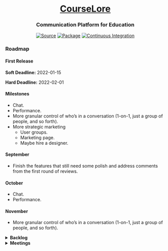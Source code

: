 <h1 align="center"><a href="https://courselore.org">CourseLore</a></h1>
<h3 align="center">Communication Platform for Education</h3>
<p align="center">
<a href="https://github.com/courselore/courselore"><img src="https://img.shields.io/badge/Source---" alt="Source"></a>
<a href="https://www.npmjs.com/package/courselore"><img alt="Package" src="https://badge.fury.io/js/courselore.svg"></a>
<a href="https://github.com/courselore/courselore/actions"><img src="https://github.com/courselore/courselore/workflows/.github/workflows/main.yml/badge.svg" alt="Continuous Integration"></a>
</p>

### Roadmap

#### First Release

**Soft Deadline:** 2022-01-15

**Hard Deadline:** 2022-02-01

#### Milestones

- Chat.
- Performance.
- More granular control of who’s in a conversation (1-on-1, just a group of people, and so forth).
- More strategic marketing
  - User groups.
  - Marketing page.
  - Maybe hire a designer.

#### September

- Finish the features that still need some polish and address comments from the first round of reviews.

#### October

- Chat.
- Performance.

#### November

- More granular control of who’s in a conversation (1-on-1, just a group of people, and so forth).

<details>
<summary><strong>Backlog</strong></summary>

### Polish Existing Features

- Mathematics, code, and possibly other things are overflowing in small screens.
- Improve display of endorsements & answers (on the sidebar, include number of answers).
  - Manage answer badges more intelligently (answered at all, answered by staff).
- Search:
  - Include users in search.
  - Include snippets in search results.
  - Highlight search terms on the entire page.
  - Filters (for example, by conversation type).
- Widget to refer to conversations or messages.
- Let original question asker approve an answer.
- Test interface with weird data: Long text, long words, too many tags, and so forth.
- Add notification badges indicating the number of unread messages on the lists of courses (for example, the main page and the course switcher on the upper-left).
- Come up with a better term than “Demonstration”, which may imply a paid product.

### Users

- Make a little popup that displays basic user information, for example, the biography, when you hover over a name/mention.
- Gravatar as a fallback to avatar.
- Multiple emails.
- Allow people to remove their accounts.
- Authentication:
  - SSO with Hopkins ID (SAML) (https://glacial-plateau-47269.herokuapp.com/).
  - 2-Factor Authentication.

### Courses

- Different course states, for example, archived.
- Remove course entirely.
- Create custom roles (beyond “staff” and “student”) and manage fine-grained permissions.
- Have a setting to either let students remove themselves from the course, or let them request the staff to be removed.
- Control who’s able to create courses, which makes sense for people who self-host.

### Invitations

- Limit invitation links to certain domains.
- Have an option to require approval of enrollment.
- Have a public listing of courses in the system and allow people to request to join.

### Conversations

- Pin messages.
- More sophisticated tag system: dependencies between tags, actions triggered by tags, and so forth.
- Modify the order of tags.
- Different modes: Forum vs Chat.
- Different states: Open vs archived.
- Flag messages to answer later.
- Assign questions to CAs.

### Anonymity

- Allow people to create Personas.
- Have a completely anonymous mode in which not even the staff has access to the identity.

### Notifications

- Add support for things like `@staff` / `@students` / `@channel` / `@group-3`.
- A list of unread messages and other things that require your attention.
- More granular control over what to be notified about.
  - Course-level configuration.
  - Subscribe/unsubscribe to particular conversations of interest/disinterest.
  - Receive notifications from conversations you’ve participated in.
- Digests that accumulate notifications over a period.
- Other channels: Use the browser Notifications API & Push API; Desktop & phone applications.
- Snooze.

### Search

- Advanced filters:
  - Type.
  - Chat or not.
- Search in all courses you’re taking (for example, search for `deadline extension`) (see how GitHub does it).
- Dropdown helpers to pick mentions & references (consider using https://github.com/zurb/tribute).

### Markdown Editor

- Templates for questions (like GitHub Issues).
- Reuse answers.
- Paste tables from Excel and have them formatted as Markdown tables.

### Markdown Processor

- Emoji with the `:smile:` form.
- Proxy insecure content: https://github.com/atmos/camo
- Reference on more features ideas: <https://github.com/gjtorikian/html-pipeline>
- Polls.
- Resize images & lightbox modal for resized images.
- Add support for videos: Sanitization, dimensions, and so forth.

### File Management

- Let people configure other storage engines (for example, S3).
- Create a garbage collection routine for attachments.
- Clean geolocation from images.

### Forms

- Use `maxlength`.
- Keep the buttons disabled while the form isn’t in a valid state.
- Use date pickers:
  - https://github.com/jcgertig/date-input-polyfill
  - https://github.com/Pikaday/Pikaday

### Administrative Interface

- For department-wide deployments, have some sort of administrative interface with a hierarchy, for example, administrators may be able to see all courses, and so forth.

### Statistics

- How many questions & how fast they were answered.
- Student engagement for courses in which participation is graded.

### Live Course Communication during the Lectures

- References:
  - https://www.sli.do
  - https://pigeonholelive.com/features-qna/

### Infrastructure

- Performance:
  - n+1 queries:
    - Cases:
      - Getting the conversation information for the sidebar.
      - Getting message information such as endorsements and likes for the conversation page.
    - Potential solutions:
      - Single follow-up query with `IN` operator (but then you end up with a bunch of prepared statements in the cache).
      - Use a temporary table instead of `IN`.
      - Nest first query as a subquery and bundle all the information together, then deduplicate the 1–N relationships in the code.
- An internal queue to guarantee email delivery.
- `try.courselore.org` (reference https://moodle.org/demo)
- Investigate why `kill -9` isn’t triggering the `await` in `development.js` (this could be a major issue in production when a process dies and the other isn’t killed to let them both be respawned).
- Live updates: Try to come up with a solution that doesn’t require you requesting the page again, instead, just send the data in the first place.
- Rate limiting.
- Database transactions:
  - One transaction per request?
  - Considerations:
    - We shouldn’t keep the transaction open across ticks of the event loop, which entails that all request handlers would have to be synchronous.
    - Moreover, as far as I can tell the only way to run a middle **after** the router is to listen to the `res.once("finish", () => {...})` event. But I think that this goes across ticks of the event loop.
    - Maybe I can just call `next()` and then look at the `res.statusCode`?
    - I think that transactions are only relevant if you’re running in cluster mode, because otherwise Node.js is single-threaded and queries are serialized, anyway.
  - References:
    - https://goenning.net/2017/06/20/session-per-request-pattern-go/
    - https://stackoverflow.com/questions/24258782/node-express-4-middleware-after-routes
    - https://www.lunchbadger.com/blog/tracking-the-performance-of-express-js-routes-and-middleware/
    - https://stackoverflow.com/questions/27484361/is-it-possible-to-use-some-sort-of-middleware-after-sending-the-response-with
    - https://stackoverflow.com/questions/44647617/middleware-after-all-route-in-nodejs
    - https://github.com/jshttp/on-finished
    - https://github.com/pillarjs/router/issues/18
- ESM:
  - https://gist.github.com/sindresorhus/a39789f98801d908bbc7ff3ecc99d99c
  - https://github.com/TypeStrong/ts-node/issues/1007
  - https://jestjs.io/docs/en/ecmascript-modules
- Use `Cache-control: no-store`.
- Database indices: Check every `SELECT` to make sure they aren’t causing full table scans.
- Graceful HTTP shutdown
  ```js
  process.on("SIGTERM", () => {
    debug("SIGTERM signal received: closing HTTP server");
    server.close(() => {
      debug("HTTP server closed");
    });
  });
  ```
  - https://github.com/gajus/http-terminator
- Helmet.
- csurf.
- Auto-updater for self-hosted.
- Backups.
  - For us, as system administrators.
  - For users, who may want to migrate data from a hosted version to another.
    - Rewrite URLs in messages.
- Automated tests.
- In some situations, we’re unnecessarily updating the boolean fields in the database that are represented as dates. For example, `"tags"."staffOnlyAt"` on `PUT /courses/:courseReference/settings/tags`.
- Live updates with Server-Sent Events currently depend on the fact that we’re running in a single process. Use a message broker like ZeroMQ to support multiple processes.

### API

- Integrate with other platforms, for example, LMSs.
  - Learning Tools Interoperability (LTI).
- To build extensions, for example, ask a question from within the text editor.

### Mobile & Desktop Applications

- Can we get away with not having mobile & desktop applications? How much does it hinder our ability to do things like notifications?
- Desktop: Electron.
- Mobile:
  - https://capacitorjs.com/
    - Agnostic to front-end framework.
    - Excellent onboarding experience.
    - Isn’t super popular, but the smaller community is enthusiastic.
  - https://reactnative.dev/
    - https://expo.dev/
    - Ties you to React.
    - Much more popular than anything else.
  - https://cordova.apache.org/
    - The spiritual predecessor of Capacitor.
    - Still more popular, but dreaded.
- Have registry of CourseLore instances. For example, in a phone application we could show a list of existing instances. (You could always not list yourself in the registry and enter the URL for your instance manually on the phone application.)

### Design & Accessibility

- Translate to other languages.
- Add a toggle to switch between light mode and dark mode, regardless of your operating system setting? I don’t like this idea, but lots of people do it. Investigate…
- Test screen readers.

### Documentation

- How to self-host.
  - Create `download.courselore.org`.
  - “One-click deployment”
    - DigitalOcean.
    - Linode.
    - Amazon.
    - Google Cloud.
    - Microsoft Azure.
    - https://sandstorm.io.
- How to contribute to the project.

### Marketing

- Landing page:
  - https://capacitorjs.com
- Newsletter.
- Create CourseLore Gravatar.
  - Use in npm.
- Create accounts on:
  - Facebook.
  - Instagram.
  - Reddit.

### References

- Communication platforms for education
  - <https://piazza.com>
  - <https://campuswire.com>
  - <https://edstem.org>
  - <https://aula.education>
  - <https://yellowdig.com>
  - <https://moodle.org>
  - <https://canvaslms.com>
  - <https://www.acadly.com/>
  - <https://www.d2l.com/products/>
- General-purpose communication platforms
  - <https://github.com>
  - <https://slack.com>
  - <https://discourse.org>
  - <https://basecamp.com>
  - <https://reddit.com>
- Open-source communication platforms
  - <https://github.com/zulip/zulip>
  - <https://github.com/RocketChat/Rocket.Chat>
  - <https://github.com/mattermost/mattermost-server>
- Graders
  - <https://www.codegrade.com/>
    - <https://app.codegra.de/login>
    - <https://github.com/CodeGra-de>
    - <https://github.com/CodeGrade/bottlenose>
- Self-hosting
  - <https://www.reddit.com/r/selfhosted/>
  - <https://selfhosted.show>
  - <https://github.com/awesome-selfhosted/awesome-selfhosted>
  - <https://gitlab.com>
  - <https://wordpress.org>
  - <https://gitea.io/>
  - <https://gogs.io/>
- Text editors
  - https://typora.io
  - https://www.notion.so
  - https://marktext.app

</details>

<details>
<summary><strong>Meetings</strong></summary>

<details>
<summary>2021-10-09</summary>

- @leafac/javascript
  - Treatment of relative dates is more consistent with GitHub & Mail.app.
  - Manually tested the application across browsers.
    - Firefox login wasn’t working(!)
- Accent colors.
- Presentation of radios & checkboxes.
- Made possible to change the visibility of existing conversations (previously you could only go from visible to everyone to visible by staff-only—now it’s possible to go the other way as well).
- Improved the presentation of anonymity.
- Fixed staff-only conversations being innacessible by students who participated.
- Started the `#references` widget.

</details>

<details>
<summary>2021-09-25</summary>

- Progress:
  - Finished the @mentions widget.
  - Fixed the issue that was crashing the server last Saturday.
  - More importantly, fixed the process supervisor so that even if the server goes down, it respawns.

</details>

<details>
<summary>2021-09-18</summary>

- Progress:
  - Investigated the space of tools to build mobile applications based on web technologies.
  - `courselore.org` is sending emails.
  - Database improvements:
    - Investigated n+1 queries.
    - Reviewed queries to fetch conversations.
    - Started introducing users in search results (but haven’t completed; search is broken now!).
  - Widget to show help you pick users for @mentions.

</details>

<details>
<summary>2021-09-11</summary>

- Progress:
  - Authentication:
    - Update email & password.
    - Email confirmation confirmation.
    - Fixed sliding sessions.
  - Database improvements:
    - Handled Markdown and user-generated HTML on search indices.
    - Database indices (for performance).
    - Job to periodically clean expired data, for example, sessions.
  - Favicon.
- Work in progress:
  - The @mention widget.
  - Include users in search.
  - Include snippets in search results.
  - Better filters (for example, for conversation types).
- Features we talked about:
  - Enable emails courselore.org.
  - Department wide infrastructure. Hierarchy: Administrators may be able to see all courses in installation, and so forth.
  - Highlight search terms on the entire page.
  - Assign CA to questions.
  - Mobile application.
  - Communicate with LMS.

</details>

<details>
<summary>2021-09-04</summary>

- Cleaning.
  - Backlog grooming.
  - Cleaned up the code.
  - Updated dependencies.
- Minor tweaks.
  - Staff-only conversations use the same counter as regular conversations.
  - The trashcan not being red anymore.
  - `:hover` states on radios & checkboxes.
- Password reset.

</details>

<details>
<summary>2021-08-21</summary>

- Progress.
  - Anonymity.
  - Staff-only conversations.
  - Email notifications.
    - Settings.
    - Haven’t finished interaction with other features (staff-only conversations, for example).
  - Polished read indicators:
    - They weren’t showing up for the current message on small screens (because of fake conversations list presenting).
    - On the side of messages.
  - Polished messages list:
    - Borders.
    - Colors on badges.
  - Several small fixes:
    - Padding bottom scrolling bug.
    - Scroll to unread message.
- We decided to not launch on the fall, but wait for the next spring. Show CourseLore to more people along the way and work on their feedback.
- Things we want for the spring:
  - 1-1 conversations.
  - Chat.
  - demo.courselore.org or try.courselore.org
  - Speed
  - More strategic marketing.
  - Maybe hire a designer to do a marketing page and add a wow factor to the project.

</details>

<details>
<summary>2021-08-14</summary>

- Finished conversations screen:
  - Fixed bug of messages from different threads showing up.
  - Finished Types (as opposed to just question).
  - Finished styles (including things like user-generated Markdown).
  - Fixed weirds styling issues, for example, scrolling when Tippy was activated.
  - Brought Demonstration Data up to date with the schema.
- Implemented read indicators.

</details>

<details>
<summary>2021-08-07</summary>

- Styling and user interface.
- Custom validation errors:
  - Because the browser validations have some issues and we want more control over them. Examples:
    - The validation of `type="email"` accepts `example@example` (which is technically correct, but practically incorrect).
    - The validation of `required` accepts empty spaces (again, technically correct, but practically incorrect).
  - Because we want to show error messages in a style that’s consistent with the rest of the application, and in our own language, as opposed to the different browsers messages.
  - Because we want to apply validations to elements that the Constraint validation API doesn’t support, for example, `<button type="button">`.
- Categories.
- Did a brief research on the space of email senders; played with the SendGrid API.

</details>

<details>
<summary>2021-07-31</summary>

- Created demonstration data.
- Started working on style changes asked by Dr. Scott: Colors; logo; and so forth.

</details>

<details>
<summary>2021-07-24</summary>

- Requests from last meeting:
  - Heading styles.
  - Moved Course menu to the left.
  - Scrolling issues.
- Tags.
  - Tag conversations.
  - Filter by tag.
- Search is just missing a `SELECT`…

</details>

<details>
<summary>2021-07-17</summary>

- Improved user profiles.
  - Optional names.
  - Avatars & Biographies.
- Implemented a unified solution to a bunch of problems:
  - No HTTPS/2 in production.
    - Prevents more than 6 connections for server-sent events.
  - No HTTPS in development.
  - No compression on responses.
  - The solution was to use Caddy as a reverse proxy, instead of letting the Node.js process itself exposed to the world.
- Button to turn off server in demonstration mode.
- Finished tag management screen.
- Started learning about FTS.

</details>

<details>
<summary>2021-07-10</summary>

- Finish basics of threads screen: Editing & deleting posts; Likes; Endorsements; Generalized live updates. Tags: Mark posts as answers; Create arbitrary tags.
- Asked for demo class for showing people starting August. Asked for categories, such as Question, Announcement, and Other.

</details>

<details>
<summary>2021-07-03</summary>

- Progress:
  - Images & attachments: Upload button; drag-and-drop; copy-and-paste.
  - References, for example, `#4/3`.
  - Quoting of selected text.
  - @leafac/css.
  - `data-ondomcontentloaded`.
  - Mousetrap.

</details>

<details>
<summary>2021-06-26</summary>

- Styled user-generated content such that nothing breaks the layout and everything looks nice.
- Text editor improvements:
  - Expand with content.
  - Toolbar.
    - Including **undo** when possible.
  - Keyboard shortcuts.
  - Started the image & attachments uploads (which is also the backbone of user avatars, and so forth).
- Roadmap.

</details>

<details>
<summary>2021-06-19</summary>

- Progress:
  - Styled pages:
    - Invitations.
    - Showing the menu first when on mobile & going to the course main page.
    - Follow Magic Authentication Link but already authenticated.
    - Threads screen (not finished).
  - Notification for when you’re invited to a course by email.
  - `:focus`, `:hover`, `:active`, and so forth.
- Next week:
  - 10 weeks.
  - Finish threads screen.
    - Finish questions & answer tagging.
    - Edit.
    - Styles for Markdown.
    - Reference posts.
    - @mentions.
    - Text editor.
    - Upload images.
      - Drag and drop.
      - Control + V.
  - Tags: Create & Filter.
  - Generalize live updates.
  - Notifications.
    - Email configuration.
  - Flags.
  - Search.
  - Statistics.
  - Anonymity.
    - Persona.
  - Threads private to instructors.

</details>

<details>
<summary>2021-06-12</summary>

- Progress:
  - Continued the make-over with the new design system: Landing pages (for example, when you just created a course), course settings, threads pages.
- Next week:
  - Finish the redesign with the new design system.
  - Come up with a roadmap.

</details>

<details>
<summary>2021-06-05</summary>

- Progress:
  - Continued the make-over with the new design system. Did the home page, brought back Dark Mode support, did the sign in / sign up workflow, including the Demonstration Inbox, created almost all the components we’ll need (tooltips, dropdowns, modals, and so forth), added support for `prefers-reduced-motion`, and so forth.
- Next week:
  - Finish the redesign with the new design system.

</details>

<details>
<summary>2021-05-29</summary>

- Progress:
  - Finish almost every screen using Bootstrap.
  - Wasn’t satisfied with the result: Either we’d end up with a stock-Bootstrap looking application, or the customization would amount to as much work as doing more things from scratch. But the result would be even worse, because people would have to know CSS **as well as Bootstrap**.
  - Started a make-over with a design system lifted from Tailwind. Borrowing only a couple helpers for things like tooltip positioning and modals.
- Next week:
  - Continue the redesign with the new design system.

</details>

<details>
<summary>2021-05-22</summary>

- Progress:
  - Worked fewer hours this week.
  - Styled most of the Course Settings pages (separated them into multiple pages).
  - Small usability improvements, for example, flash session messages saying your operation (for example, updating your profile) was successful.
- Next week:
  - Finish the following screens: Threads, course settings, and invitations.
  - Return to posts tags.

</details>

<details>
<summary>2021-05-15</summary>

- Progress:
  - Started a user-interface overhaul: Responsive design, accessibility, fancier components for a bit of a “wow factor”, and so forth.
  - Started using Bootstrap. Not Tailwind because Bootstrap has components, as opposed to just utilities. We’re continuing to use @leafac/css instead of utilities. We aren’t using many things from Bootstrap, for example, the grid system, because CSS Grid is better for our case.
- Next week:
  - Finish the following screens: Threads, course settings, and invitations.
  - Return to posts tags.

</details>

<details>
<summary>2021-05-01</summary>

- Progress:
  - Tags.
    - Pinning.
    - Question & Answer.
  - Keyboard navigation.
  - Many internal improvements on how icons and CSS are handled.
- Next week:
  - On checkboxes that are icons:
    - Change the text.
    - Change the cursor.
  - On buttons that toggle state:
    - Add a tooltip: Show the tooltip right away, and let them be long if necessary.
  - Move the “Threads that are pinned” to a tooltip.
  - Editor helpers for things like **bold**, _italics_, and so forth.
  - Staff endorsements.
  - Tag creation is a separate step under Course Settings.
    - Private tags: Tags that only staff sees.
    - Don’t let students create tags.
    - Force students to tag the threads they initiate.
    - Attributes on tags.
  - Search.

</details>

<details>
<summary>2021-04-24</summary>

- Progress:
  - Live update posts, and counts (of posts & likes).
  - Reply to.
  - Only ask for confirmation if actually going go to lose data.
  - Save the content of a new post textarea in localStorage.
  - Tags.
  - Introduced types to layouts, middlewares, and so forth.
- Next week:
  - Tags.
    - Pinning.
    - Question & Answer.
    - Tag creation is a separate step under Course Settings.
      - Private tags: Tags that only staff sees.
      - Don’t let students create tags.
      - Force students to tag the threads they initiate.
    - Instructor likes → Endorsed.
    - Attributes on tags.
  - Search.

</details>

<details>
<summary>2021-04-17</summary>

- Progress:
  - Infrastructure for live updates of stuff on the page.
  - Notification when someone else posts on a thread.
  - Likes.
  - Small niceties: Warn before leaving page; thread and post deletion; and a count of posts on threads.
  - Stuff you don’t see: A refactoring of the types and local data; and a simpler migration system (which allows functions in addition to SQL).
- Next week:
  - Fix the alignment of “alerts”.
  - Live update posts & likes count.
  - Save the content of a new post textarea in localStorage.
  - Tags.
    - Question & Answer.
    - Instructor likes → Endorsed.
- Mobile app may not be necessary, as web applications are capable of some “native” things.

</details>

<details>
<summary>2021-04-10</summary>

- Progress:
  - Finished invitation emails.
  - Manage enrollments.
- Questions:
  - Delete courses, users, and so forth: Let’s do it later.
- Nice to have: Have a setting to either let students remove themselves from the course, or let them request the staff to be removed.
- Next week:
  - Update threads when other people post.
  - Focus on forum features like **tags** (both on threads and on the posts), upvotes & notifications.

</details>

<details>
<summary>2021-04-03</summary>

- Progress:
  - Fixed the bug that was causing my name to appear in a post created by Dr. Scott (it was a simple mistake in one of the queries I DRYed up last week 🙄)
  - I forgot to mention last week, but I came with a solution for images working in light vs dark background: I simply added a background color to transparent images…
  - Finished invitation links.
    - Timezone issues.
  - Editing threads and posts.
  - Started invitation emails.
  - Experimented with [Turbo](https://turbo.hotwire.dev).
- Next week:
  - Finish invitation emails.
  - Manage enrollments.
  - Update threads when other people post.
  - Focus on forum features like **tags** (both on threads and on the posts), upvotes & notifications.

</details>

<details>
<summary>2021-03-27</summary>

- Progress:
  - Fixed everything that was broken last week: Threads, accent colors, and so forth.
  - Invitation links can be created and modified (almost—the backend for that isn’t working yet). Also, the invitation links don’t work yet.
  - DRYed up queries: Most of them happen in a single location and are reused throughout the request. Extracted data types (TypeScript) to clean up the code base.
  - Worked on styles & form validation: Datetime fields; form elements like radio and checkboxes; avoid zooming in on text fields in iOS; use SVG to draw icons & things like the circle that indicate the course accent color; and so forth.
- For next week:
  - Fix name on posts.
  - Finish invitations!!
  - Editing threads and posts.
  - Update threads when other people post.
  - Focus on forum features like **tags** (both on threads and on the posts), upvotes & notifications.
- Other ideas: Registry of CourseLore instances. For example, in a phone application we could show a list of existing instances. (You could always not list yourself in the registry and enter the URL for your instance manually on the phone application.)

</details>

<details>
<summary>2021-03-20</summary>

- Progress:
  - Better session management:
    - Being able to expire sessions individually.
    - Decouple the session from the email (being able to change emails in the future, if we wish).
    - Rolling sessions.
  - Visuals.
  - Finished accent colors (but they’re broken now for other reasons).
  - Using magic authentication links when already signed in.
  - Form validation.
  - Reuse queries.
- For next week:
  - Finish invitations.
  - Editing threads and posts.
  - Update threads when other people post.
  - Focus on forum features like tags, upvotes & notifications.

</details>

<details>
<summary>2021-03-13</summary>

- Progress:
  - Dark mode.
    - Syntax highlighter.
  - Small details
    - Cmd+enter to post.
    - Prevent long lines from breaking the interface.
  - Many quality-of-life improvements in the code base.
    - Best way to open SQLite database.
    - Manage cookies correctly so that session remains after browser is closed.
    - Form validation errors.
    - 404 page.
  - Work-in-progress:
    - Accent color switcher.
    - Invitations.
- Questions:
  - Should we allow course assistants to create courses and handle invitations?
    - Staff / student.
  - Do we want to keep a trace of what happened? (Edits, deletions, and so forth?)
    - We don’t need it now.
    - Only staff should be able to see it.
- At some point: Add a toggle to the dark mode support.
- For next week:
  - Finish accent colors.
  - Finish invitations.
  - Change roles to staff/student.
  - Editing posts. (And threads, and your profile, and so forth.)
  - Update threads when other people post.
  - Focus on forum features like tags, upvotes & notifications.

</details>

<details>
<summary>2021-03-06</summary>

- Developed a two-column layout for the course pages and fleshed out the styles across the application.
- Developed @leafac/css.
- Released caxa@1.0.0.
- Released a video about the background animation on the homepage.
- For next week:
  - Change background color
    - Pick a random one at course creation.
    - Let people change but have a default for the course.
    - Default palette.
    - https://marketplace.visualstudio.com/items?itemName=johnpapa.vscode-peacock
  - Dark mode.
  - Course enrollment invitations.
  - Update threads when other people post.
  - Editing posts. (And threads, and your profile, and so forth.)

</details>

<details>
<summary>2021-02-27</summary>

- Threads are working.
- Worked on styles & the small details:
  - Text editor.
  - Relative time (for example, `3 hours ago`).
  - Logo animation.
  - Buttons go into a ‘loading’ state to prevent double-submission.
  - Links change color.
- Started an utility to process CSS.
- Multiplatform testing & development setup.
- What should I work on next?
  - Options:
    - More forum-related features:
      - Notifications on updates
      - Anonymity.
      - Tags.
      - Instructor endorsed answers.
    - More onboarding features:
      - Invitations.
  - Answers:
    - For next week:
      - Threads list on a column on the left.
      - Tab on the text editor.
      - Make entries more lightweight.
      - Why isn’t the home two column?
      - Onboarding is broken.
    - Long-term:
      - Anonymity.
      - Search.
      - Filtering.
        - Only show my posts.
      - Nested posts.
      - Chat.
        - Integrated with the forum, not as two modalities.
        - A chat could be just another thread.
      - Groups.
      - Pin conversations.

</details>

<details>
<summary>2021-02-20</summary>

- Demonstration:
  - Clearer communication in sign-up/sign-in.
  - Create course.
  - Join course.
  - Create thread.
- Automated tests.
  - **Got + JSDOM** / Puppeteer / Cypress / Selenium.
- The packaging is working on Windows.
- What do we want the text editor to look like?
  - Simple, like GitHub’s.
- How to invite people to the course?
  - With link.
    - Different links for different roles.
  - With a list of emails.
  - Expiration dates on invitations.
- How should threads look like? One page for the list of threads and one page per thread (à la GitHub Issues), or one page with both the list of threads and one thread (à la Mail.app (and Piazza, for that matter…))?
  - We’re going GitHub-style on mobile and Mail.app style on the desktop.
- Show participation grades for courses in which that’s graded. (We don’t do the grading, we just present the statistics.)
- Templates for questions.
- Live course communication during the lectures:
  - https://www.sli.do
  - https://pigeonholelive.com/features-qna/

</details>

<details>
<summary>2021-02-13</summary>

- Finish the account creation workflow and wired it to the authentication workflow demonstrated last week.
- Tried to use [ECMAScript modules](https://nodejs.org/api/esm.html) (because of top-level async/await). Still too fresh. While Node’s support for them isn’t experimental anymore, some of the underlying infrastructure still is, so other tools in the ecosystem (for example, Jest & ts-node-dev) don’t support them very well (require flags and whatnot).
- Had issues with some native modules (for example, sharp) not working with @leafac/pkg. Ended up creating <https://npm.im/caxa>.
- Had issues with types for <https://www.npmjs.com/package/express-async-handler>. Ended up creating <https://npm.im/@leafac/express-async-handler>.
- Created a proper **demonstration** mode for CourseLore.

</details>

<details>
<summary>2021-02-06</summary>

- Wrote documentation at https://github.com/courselore/courselore and these documents you’re looking at.

- Last week Dr. Scott asked what are the operating system dependencies to run the `courselore` executable (which is generated with @leafac/pkg). To answer this, I tested putting the binary in a Docker container created from [scratch](https://hub.docker.com/_/scratch); that didn’t work. Then I tried [alpine](https://hub.docker.com/_/alpine); that didn’t work either! Then I tried [ubuntu](https://hub.docker.com/_/ubuntu/); that worked (naturally, since we’re running Ubuntu in production & on GitHub Actions). So, as it turns out, not only does the `courselore` executable need some support from the operating system, but it seems like lightweight things like musl libc may not be enough. I’ll take that…

- Did the signup / login flow with magic links: https://courselore.org/login

  - Login workflow
  - Sessions
  - Database

- Changes to the website:

  - Wider.
  - Mention API.
  - Convert to Markdown and use the text processing pipeline we developed for forum posts.

- Open-source contributions:

  - <https://www.npmjs.com/package/@leafac/sqlite>
  - <https://www.npmjs.com/package/@leafac/sqlite-migration>
  - <https://github.com/leafac/pkg/commit/ccc29eadc33f7a92179a68614e9d7ab1b5017e6c>

</details>

<details>
<summary>2020-01-30</summary>

#### Progress Report

- The text processor for posts is done. It supports Markdown, LaTeX, and syntax highlighting. Also, it’s secure against Cross-Side Scripting (XSS) attacks. [Here’s some input that exercises all these features](https://github.com/courselore/courselore/raw/e01f05f87039326fba47abab24c78a754a4ff7a8/misc/text-processor-example.md).

- Setup the infrastructure for GitHub Actions:

  - Run the test suite on Linux, macOS, and Windows.
  - Create binaries for all these operating systems.
  - Distribute the binaries as [releases](https://github.com/courselore/courselore/releases/) and as [nightly builds](https://github.com/courselore/courselore/actions/runs/537293785) (GitHub Actions Artifacts)

- Released the following packages:

  - <https://npm.im/courselore>: If people already have Node.js installed, they may try CourseLore with `npx courselore`. Also, they may `npm install courselore` to mount CourseLore as part of a bigger Node.js application. That isn’t the preferred deployment strategy (using the binaries is), but it’s a possibility for advanced users.

  - <https://npm.im/@leafac/rehype-shiki>: Rehype is part of the text processor, and Shiki is a syntax highlighter based on Visual Studio Code’s syntax highlighter. <https://npm.im/@leafac/rehype-shiki> is a package that connects the two and improves on the existing <https://npm.im/rehype-shiki> with support for the latest Shiki version, some architectural differences that decouples the dependencies a little better, and brings TypeScript support.

  - <https://npm.im/@leafac/html>: A safe and convenient way to use JavaScript’s tagged template literals as an HTML template engine.

  - <https://npm.im/@leafac/pkg>: Fixes some problems with <https://npm.im/pkg>, particularly in how it manages native modules.

#### Design Decisions

- The course URLs may be:

  - **In a flat namespace or in a hierarchical namespace.** A flat namespace is like Reddit’s `/r/<name>`, and a hierarchical namespace is like GitHub’s `/<user-or-organization>/<repository>`.

    - A flat namespace is good because it’s simpler, particularly in self-hosted installations for a single user (think of how silly `courselore.leafac.com/leafac/<course>` looks).

    - A flat namespace is bad because it clashes easily (think of multiple teaching a course identified as `cs-101`).

    - A hierarchical namespace makes sense when there’s the notion of **organizations**, which could be a group of people who have several courses together. That case probably is rare.

  - **Given by the user, or generated by the system.** An URL given by the user is like Reddit’s and GitHub’s URLs (for example `github.com/leafac/<repository>`). An URL generated by the system is like YouTube (for example, `youtu.be/<random-string-that-is-the-video-identifier>)`.

    - An URL given by the user is simpler to share (think of an URL projected on the board in a classroom).

    - URLs given by the user are more complex for the system, because we have to handle renames, redirects, and so forth.

  - **We decided to go with a flat namespace and system-generated URLs.** For example, `courselore.org/fjdkwoer83`. Because URLs are generated by the system, we don’t see a need for a subpath like `/r/<something>`. We know not to generate identifiers that would clash with routes we’d want to use, for example `/settings`. We may want to have some sort of aliasing in the future so users can create their own readable URLs if they want.

  - **References:**

    - Piazza has alises like `piazza.com/jhu/fall2020/en601329/home`.
    - Campuswire uses the Reddit approach with URLs like `campuswire.com/c/G9E051068/feed`.
    - They have different URLs for joining a course and then later for visiting it. We don’t want that.
    - <https://www.acadly.com/> only has the **magic link** approach.
    - <https://superauth.com>: A technology to handle authentication.

- Authentication methods:

  - The options are:

    1. A plain username/password authentication strategy.
    2. A **magic link** approach like Slack.
    3. Single sign-on integrated with universities’ systems.

  - We’re going with Option 2 for now, as it seems like a good sweet-spot in terms of security, simplicity to implement, and generality. It works for every university without extra effort on our part. That said, we may still give Option 1 as an alternative (as Slack does). Also, people may customize CourseLore with their own routes to implement Option 3.

  - **Note:** We’re following Slack in the approach to authentication (the so-called **magic link**), but we’re **not** going to have the weird separation of accounts per team that Slack has. There will only be one CourseLore account per email and the user may join multiple courses.

</details>

<details>
<summary>2021-01-06</summary>

- The project has officially started! 🙌
- How we’re different from existing platforms
  - Open-source
  - Self-hosting option
  - Privacy & more care with students data
  - Slicker interface than Piazza
  - Lightweight when compared to full LMS like Moodle
  - Articles showing that people care about these issues:
    - https://thetech.com/2020/03/05/piazza-security
    - https://www.stanforddaily.com/2020/10/04/concerned-with-piazzas-data-privacy-management-some-professors-look-to-alternative-discussion-forums/
    - https://matheducators.stackexchange.com/questions/7406/more-user-friendly-alternatives-to-piazza-service
    - https://redecentralize.org
- We’re meeting on Saturdays, at 10:00 EST
- Our next steps are to come up with a name and investigate the competition to come up with a list of initial features

</details>

<details>
<summary>2021-01-05</summary>

- Vision
  - An open-source platform for course interactions
- Key features
  - Piazza
    - Q&A
    - Announcements
    - Anonymity
    - Chat
  - More interactive/modern interface
  - FERPA compliance and stuff
- Competition
  - https://piazza.com/
  - https://campuswire.com
  - https://discourse.org
    - Hartz at MIT doing it - see https://thetech.com/2020/03/05/piazza-security
    - https://www.stanforddaily.com/2020/10/04/concerned-with-piazzas-data-privacy-management-some-professors-look-to-alternative-discussion-forums/
    - https://matheducators.stackexchange.com/questions/7406/more-user-friendly-alternatives-to-piazza-service
    - Could we do a Discourse plugin?
  - https://us.edstem.org
  - https://aula.education
  - https://yellowdig.com
  - Moodle
    - It’s a whole LMS, not a Q&A

</details>

</details>
